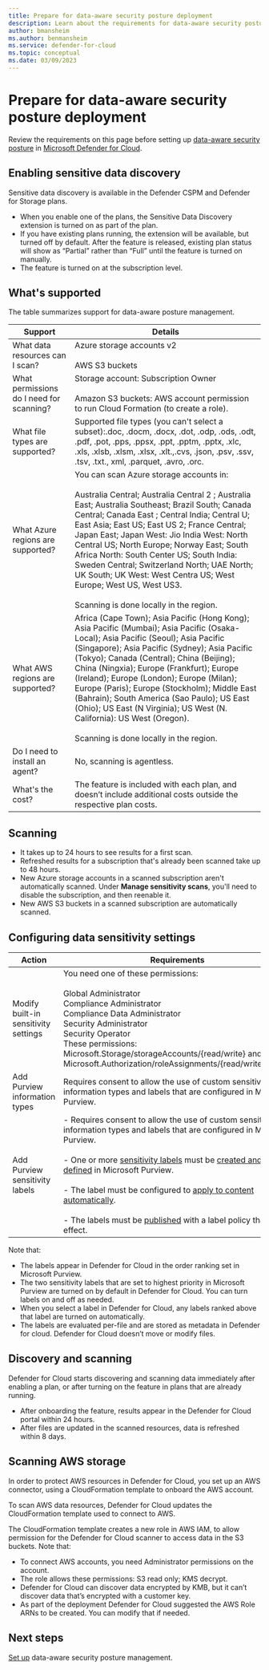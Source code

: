 ```yaml
---
title: Prepare for data-aware security posture deployment
description: Learn about the requirements for data-aware security posture deployment
author: bmansheim
ms.author: benmansheim
ms.service: defender-for-cloud
ms.topic: conceptual
ms.date: 03/09/2023
---
```

# Prepare for data-aware security posture deployment

Review the requirements on this page before setting up [data-aware security posture](concept-data-security-posture.md) in [Microsoft Defender for Cloud](defender-for-cloud-introduction.md).

## Enabling sensitive data discovery

Sensitive data discovery is available in the Defender CSPM and Defender for Storage plans.

- When you enable one of the plans, the Sensitive Data Discovery extension is turned on as part of the plan.
- If you have existing plans running, the extension will be available, but turned off by default. After the feature is released, existing plan status will show as “Partial” rather than “Full” until the feature is turned on manually.
- The feature is turned on at the subscription level.


## What's supported

The table summarizes support for data-aware posture management.

**Support** | **Details**
--- | ---
What data resources can I scan? | Azure storage accounts v2<br/><br/> AWS S3 buckets
What permissions do I need for scanning? | Storage account: Subscription Owner<br/><br/> Amazon S3 buckets: AWS account permission to run Cloud Formation (to create a role).
What file types are supported? | Supported file types (you can't select a subset):.doc, .docm, .docx, .dot, .odp, .ods, .odt, .pdf, .pot, .pps, .ppsx, .ppt, .pptm, .pptx, .xlc, .xls, .xlsb, .xlsm, .xlsx, .xlt.,.cvs, .json, .psv, .ssv, .tsv, .txt., xml, .parquet, .avro, .orc.
What Azure regions are supported? | You can scan Azure storage accounts in:<br/><br/> Australia Central; Australia Central 2 ; Australia East; Australia Southeast; Brazil South; Canada Central; Canada East ; Central India; Central U; East Asia; East US; East US 2; France Central; Japan East; Japan West: Jio India West: North Central US; North Europe; Norway East; South Africa North: South Center US; South India: Sweden Central; Switzerland North; UAE North; UK South; UK West: West Centra US; West Europe; West US, West US3.<br/><br/> Scanning is done locally in the region.
What AWS regions are supported? | Africa (Cape Town); Asia Pacific (Hong Kong); Asia Pacific (Mumbai); Asia Pacific (Osaka-Local); Asia Pacific (Seoul); Asia Pacific (Singapore); Asia Pacific (Sydney); Asia Pacific (Tokyo); Canada (Central); China (Beijing); China (Ningxia); Europe (Frankfurt); Europe (Ireland); Europe (London); Europe (Milan); Europe (Paris); Europe (Stockholm); Middle East (Bahrain); South America (Sao Paulo); US East (Ohio); US East (N Virginia); US West (N. California): US West (Oregon).<br/><br/> Scanning is done locally in the region.
Do I need to install an agent? | No, scanning is agentless.
What's the cost? | The feature is included with each plan, and doesn’t include additional costs outside the respective plan costs.

## Scanning

- It takes up to 24 hours to see results for a first scan.
- Refreshed results for a subscription that's already been scanned take up to 48 hours.
- New Azure storage accounts in a scanned subscription aren't automatically scanned. Under **Manage sensitivity scans**, you'll need to disable the subscription, and then reenable it.
- New AWS S3 buckets in a scanned subscription are automatically scanned.


## Configuring data sensitivity settings

**Action** | **Requirements**
--- | ---
Modify built-in sensitivity settings | You need one of these permissions:<br/><br/> Global Administrator<br/>Compliance Administrator<br/>Compliance Data Administrator<br/>Security Administrator<br/>Security Operator<br/>These permissions: Microsoft.Storage/storageAccounts/{read/write} and Microsoft.Authorization/roleAssignments/{read/write/delete}
Add Purview information types | Requires consent to allow the use of custom sensitive information types and labels that are configured in Microsoft Purview.
Add Purview sensitivity labels | - Requires consent to allow the use of custom sensitive information types and labels that are configured in Microsoft Purview.<br/><br/> - One or more [sensitivity labels](/microsoft-365/compliance/sensitivity-labels) must be [created and defined](/microsoft-365/compliance/get-started-with-sensitivity-labels) in Microsoft Purview.<br/><br/> - The label must be configured to [apply to content automatically](/microsoft-365/compliance/apply-sensitivity-label-automatically).<br/><br/>- The labels must be [published](/microsoft-365/compliance/create-sensitivity-labels) with a label policy that’s in effect.

Note that:

- The labels appear in Defender for Cloud in the order ranking set in Microsoft Purview.
- The two sensitivity labels that are set to highest priority in Microsoft Purview are turned on by default in Defender for Cloud. You can turn labels on and off as needed.
- When you select a label in Defender for Cloud, any labels ranked above that label are turned on automatically.
- The labels are evaluated per-file and are stored as metadata in Defender for cloud. Defender for Cloud doesn’t move or modify files.

## Discovery and scanning

Defender for Cloud starts discovering and scanning data immediately after enabling a plan, or after turning on the feature in plans that are already running.

- After onboarding the feature, results appear in the Defender for Cloud portal within 24 hours. 
- After files are updated in the scanned resources, data is refreshed within 8 days.

## Scanning AWS storage

In order to protect AWS resources in Defender for Cloud, you set up an AWS connector, using a CloudFormation template to onboard the AWS account. 

To scan AWS data resources, Defender for Cloud updates the CloudFormation template used to connect to AWS.

The CloudFormation template creates a new role in AWS IAM, to allow permission for the Defender for Cloud scanner to access data in the S3 buckets. Note that:

- To connect AWS accounts, you need Administrator permissions on the account.
- The role allows these permissions: S3 read only; KMS decrypt.
- Defender for Cloud can discover data encrypted by KMB, but it can’t discover data that’s encrypted with a customer key.
- As part of the deployment Defender for Cloud suggested the AWS Role ARNs to be created. You can modify that if needed.




## Next steps

[Set up](data-security-posture-enable.md) data-aware security posture management.


